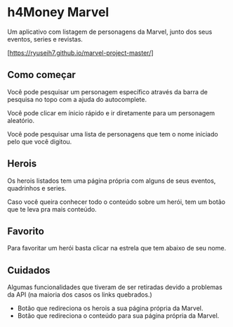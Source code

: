 
# h4Money Marvel

Um aplicativo com listagem de personagens da Marvel, junto dos seus eventos, series e revistas.

[https://ryuseih7.github.io/marvel-project-master/]



## Como começar

Você pode pesquisar um personagem específico através da barra de pesquisa no topo com a ajuda do autocomplete.

Você pode clicar em ínicio rápido e ir diretamente para um personagem aleatório.

Você pode pesquisar uma lista de personagens que tem o nome iniciado pelo que você digitou.



## Herois

Os herois listados tem uma página própria com alguns de seus eventos, quadrinhos e series.

Caso você queira conhecer todo o conteúdo sobre um herói, tem um botão que te leva pra mais conteúdo.
## Favorito
Para favoritar um herói basta clicar na estrela que tem abaixo de seu nome.
## Cuidados

Algumas funcionalidades que tiveram de ser retiradas devido a problemas da API (na maioria dos casos os links quebrados.)

- Botão que redireciona os herois a sua página própria da Marvel.
- Botão que redireciona o conteúdo para sua página própria da Marvel.

